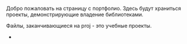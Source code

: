 Добро пожаловать на страницу с портфолио. Здесь будут храниться проекты, демонстрирующие владение библиотеками.

Файлы, заканчивающиеся на proj - это учебные проекты.

-
